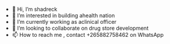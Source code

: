 - 👋 Hi, I’m shadreck
- 👀 I’m interested in building ahealth nation
- 🌱 I’m currently working as aclinical officer
- 💞️ I’m looking to collaborate on drug store development
- 📫 How to reach me , contact +265882758462 on WhatsApp

<!---
shadrwck/shadrwck is a ✨ special ✨ repository because its `README.md` (this file) appears on your GitHub profile.
You can click the Preview link to take a look at your changes.
--->
